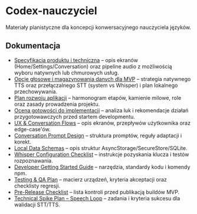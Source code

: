 # Codex-nauczyciel

Materiały planistyczne dla koncepcji konwersacyjnego nauczyciela języków.

## Dokumentacja
- [Specyfikacja produktu i techniczna](./docs/specyfikacja.md) – opis ekranów (Home/Settings/Conversation) oraz pipeline audio z możliwością wyboru natywnych lub chmurowych usług.
- [Opcje głosowe i magazynowania danych dla MVP](./docs/voice-and-storage-options.md) – strategia natywnego TTS oraz przełączalnego STT (system vs Whisper) i plan lokalnego przechowywania.
- [Plan rozwoju aplikacji](./docs/development-plan.md) – harmonogram etapów, kamienie milowe, role oraz zasady prowadzenia projektu.
- [Ocena gotowości do implementacji](./docs/implementation-readiness.md) – analiza luk i rekomendacje działań przygotowawczych przed startem developmentu.
- [UX & Conversation Flows](./docs/ux-conversation-flows.md) – opis ekranów, przepływów użytkownika oraz edge-case'ów.
- [Conversation Prompt Design](./docs/prompt-design.md) – struktura promptów, reguły adaptacji i korekt.
- [Local Data Schemas](./docs/data-schemas.md) – opis struktur AsyncStorage/SecureStore/SQLite.
- [Whisper Configuration Checklist](./docs/whisper-configuration.md) – instrukcje pozyskania klucza i testów rozpoznawania.
- [Developer Getting Started Guide](./docs/getting-started.md) – narzędzia, standardy kodu i komendy npm.
- [Testing & QA Plan](./docs/testing-plan.md) – macierz urządzeń, kryteria akceptacji oraz checklisty regresji.
- [Pre-Release Checklist](./docs/release-checklist.md) – lista kontroli przed publikacją buildów MVP.
- [Technical Spike Plan – Speech Loop](./docs/technical-spikes.md) – zadania i kryteria sukcesu dla walidacji STT/TTS.
